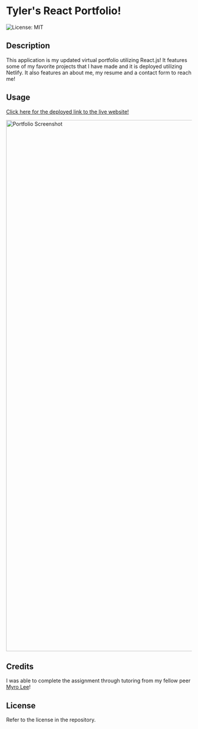 # Tyler's React Portfolio!

![License: MIT](https://img.shields.io/badge/License-MIT-yellow.svg)

## Description

This application is my updated virtual portfolio utilizing React.js! It features some of my favorite projects that I have made and it is deployed utilizing Netlify. It also features an about me, my resume and a contact form to reach me!

## Usage

[Click here for the deployed link to the live website!](https://tylerwoods-portfolio.netlify.app/)

<img width="1440" alt="Portfolio Screenshot" src="./src/assets/portfolio-ss.png">


## Credits

I was able to complete the assignment through tutoring from my fellow peer [Myro Lee](https://github.com/myrojoylee)!

## License

Refer to the license in the repository.
